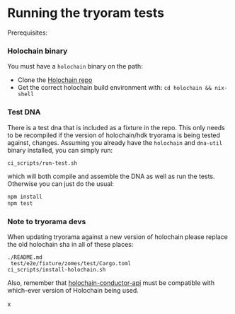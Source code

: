 # Running the tryoram tests

Prerequisites:

### Holochain binary

You must have a `holochain` binary on the path:
- Clone the [Holochain repo](https://github.com/holochain/holochain)
- Get the correct holochain build environment with: `cd holochain && nix-shell`

### Test DNA

There is a test dna that is included as a fixture in the repo.  This only needs to be recompiled if the version of holochain/hdk tryorama is being tested against, changes.  Assuming you already have the `holochain` and `dna-util` binary installed, you can simply run:

``` sh
ci_scripts/run-test.sh
```

which will both compile and assemble the DNA as well as run the tests.  Otherwise you can just do the usual:

``` sh
npm install
npm test
```

### Note to tryorama devs

When updating tryorama against a new version of holochain please replace the old holochain sha in all of these places:

```
./README.md
 test/e2e/fixture/zomes/test/Cargo.toml
ci_scripts/install-holochain.sh
```

Also, remember that [holochain-conductor-api](https://github.com/holochain/holochain-conductor-api) must be compatible with which-ever version of Holochain being used.

x